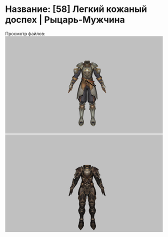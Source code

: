 # Название: [58] Легкий кожаный доспех | Рыцарь-Мужчина

Просмотр файлов:
![p000001.png](p000001.png)
![p000006.png](p000006.png)
